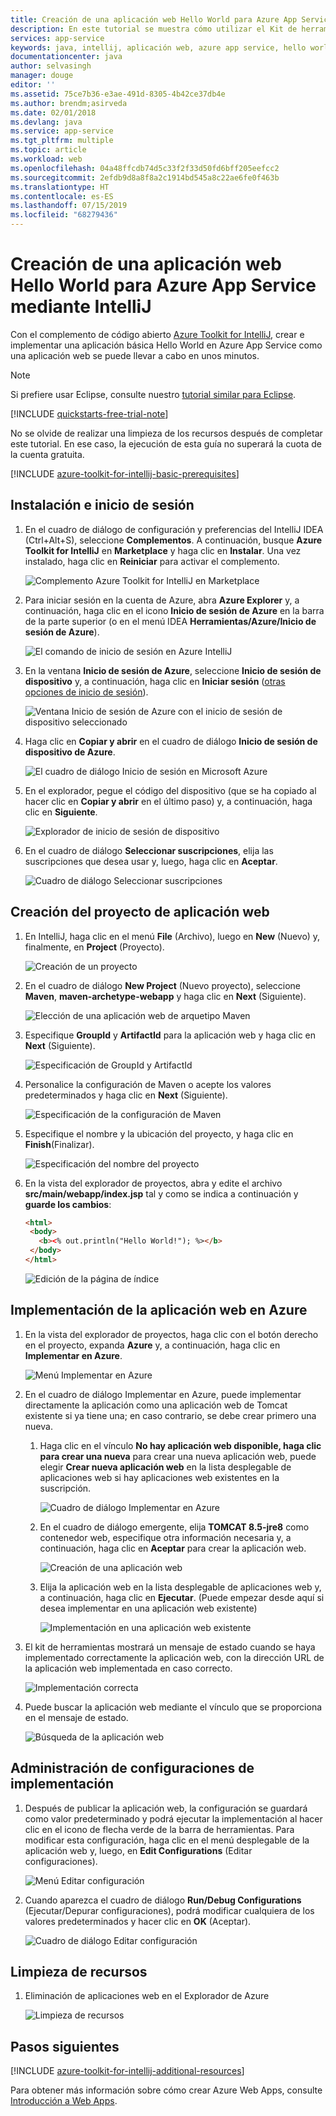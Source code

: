 ```yaml
---
title: Creación de una aplicación web Hello World para Azure App Service mediante IntelliJ
description: En este tutorial se muestra cómo utilizar el Kit de herramientas de Azure para IntelliJ para crear una aplicación web Hello World para Azure.
services: app-service
keywords: java, intellij, aplicación web, azure app service, hello world, guía de inicio rápido
documentationcenter: java
author: selvasingh
manager: douge
editor: ''
ms.assetid: 75ce7b36-e3ae-491d-8305-4b42ce37db4e
ms.author: brendm;asirveda
ms.date: 02/01/2018
ms.devlang: java
ms.service: app-service
ms.tgt_pltfrm: multiple
ms.topic: article
ms.workload: web
ms.openlocfilehash: 04a48ffcdb74d5c33f2f33d50fd6bff205eefcc2
ms.sourcegitcommit: 2efdb9d8a8f8a2c1914bd545a8c22ae6fe0f463b
ms.translationtype: HT
ms.contentlocale: es-ES
ms.lasthandoff: 07/15/2019
ms.locfileid: "68279436"
---
```

# <a name="create-a-hello-world-web-app-for-azure-app-service-using-intellij"></a>Creación de una aplicación web Hello World para Azure App Service mediante IntelliJ

Con el complemento de código abierto [Azure Toolkit for IntelliJ](https://plugins.jetbrains.com/plugin/8053), crear e implementar una aplicación básica Hello World en Azure App Service como una aplicación web se puede llevar a cabo en unos minutos.

> [!NOTE]
>
> Si prefiere usar Eclipse, consulte nuestro [tutorial similar para Eclipse][eclipse-hello-world].
>
>[!INCLUDE [quickstarts-free-trial-note](../includes/quickstarts-free-trial-note.md)]
>
> No se olvide de realizar una limpieza de los recursos después de completar este tutorial. En ese caso, la ejecución de esta guía no superará la cuota de la cuenta gratuita.
>

[!INCLUDE [azure-toolkit-for-intellij-basic-prerequisites](../includes/azure-toolkit-for-intellij-basic-prerequisites.md)]

## <a name="installation-and-sign-in"></a>Instalación e inicio de sesión

1. En el cuadro de diálogo de configuración y preferencias del IntelliJ IDEA (Ctrl+Alt+S), seleccione **Complementos**. A continuación, busque **Azure Toolkit for IntelliJ** en **Marketplace** y haga clic en **Instalar**. Una vez instalado, haga clic en **Reiniciar** para activar el complemento. 

   ![Complemento Azure Toolkit for IntelliJ en Marketplace][marketplace]

2. Para iniciar sesión en la cuenta de Azure, abra **Azure Explorer** y, a continuación, haga clic en el icono **Inicio de sesión de Azure** en la barra de la parte superior (o en el menú IDEA **Herramientas/Azure/Inicio de sesión de Azure**).

   ![El comando de inicio de sesión en Azure IntelliJ][I01]

3. En la ventana **Inicio de sesión de Azure**, seleccione **Inicio de sesión de dispositivo** y, a continuación, haga clic en **Iniciar sesión** ([otras opciones de inicio de sesión](azure-toolkit-for-intellij-sign-in-instructions.md)).

   ![Ventana Inicio de sesión de Azure con el inicio de sesión de dispositivo seleccionado][I02]

4. Haga clic en **Copiar y abrir** en el cuadro de diálogo **Inicio de sesión de dispositivo de Azure**.

   ![El cuadro de diálogo Inicio de sesión en Microsoft Azure][I03]

5. En el explorador, pegue el código del dispositivo (que se ha copiado al hacer clic en **Copiar y abrir** en el último paso) y, a continuación, haga clic en **Siguiente**.

   ![Explorador de inicio de sesión de dispositivo][I04]

6. En el cuadro de diálogo **Seleccionar suscripciones**, elija las suscripciones que desea usar y, luego, haga clic en **Aceptar**.

   ![Cuadro de diálogo Seleccionar suscripciones][I05]

## <a name="creating-web-app-project"></a>Creación del proyecto de aplicación web

1. En IntelliJ, haga clic en el menú **File** (Archivo), luego en **New** (Nuevo) y, finalmente, en **Project** (Proyecto).

   ![Creación de un proyecto][file-new-project]

2. En el cuadro de diálogo **New Project** (Nuevo proyecto), seleccione **Maven**, **maven-archetype-webapp** y haga clic en **Next** (Siguiente).

   ![Elección de una aplicación web de arquetipo Maven][maven-archetype-webapp]

3. Especifique **GroupId** y **ArtifactId** para la aplicación web y haga clic en **Next** (Siguiente).

   ![Especificación de GroupId y ArtifactId][groupid-and-artifactid]

4. Personalice la configuración de Maven o acepte los valores predeterminados y haga clic en **Next** (Siguiente).

   ![Especificación de la configuración de Maven][maven-options]

5. Especifique el nombre y la ubicación del proyecto, y haga clic en **Finish**(Finalizar).

   ![Especificación del nombre del proyecto][project-name]

6. En la vista del explorador de proyectos, abra y edite el archivo **src/main/webapp/index.jsp** tal y como se indica a continuación y **guarde los cambios**:

   ```html
   <html>
    <body>
      <b><% out.println("Hello World!"); %></b>
    </body>
   </html>
   ```

   ![Edición de la página de índice][edit-index-page]

## <a name="deploying-web-app-to-azure"></a>Implementación de la aplicación web en Azure

1. En la vista del explorador de proyectos, haga clic con el botón derecho en el proyecto, expanda **Azure** y, a continuación, haga clic en **Implementar en Azure**.

   ![Menú Implementar en Azure][deploy-to-azure-menu]

1. En el cuadro de diálogo Implementar en Azure, puede implementar directamente la aplicación como una aplicación web de Tomcat existente si ya tiene una; en caso contrario, se debe crear primero una nueva.
   1. Haga clic en el vínculo **No hay aplicación web disponible, haga clic para crear una nueva** para crear una nueva aplicación web, puede elegir **Crear nueva aplicación web** en la lista desplegable de aplicaciones web si hay aplicaciones web existentes en la suscripción.

      ![Cuadro de diálogo Implementar en Azure][deploy-to-azure-dialog]

   1. En el cuadro de diálogo emergente, elija **TOMCAT 8.5-jre8** como contenedor web, especifique otra información necesaria y, a continuación, haga clic en **Aceptar** para crear la aplicación web.

      ![Creación de una aplicación web][create-new-web-app-dialog]

   1. Elija la aplicación web en la lista desplegable de aplicaciones web y, a continuación, haga clic en **Ejecutar**. (Puede empezar desde aquí si desea implementar en una aplicación web existente)

      ![Implementación en una aplicación web existente][deploy-to-existing-webapp]

1. El kit de herramientas mostrará un mensaje de estado cuando se haya implementado correctamente la aplicación web, con la dirección URL de la aplicación web implementada en caso correcto.

   ![Implementación correcta][successfully-deployed]

1. Puede buscar la aplicación web mediante el vínculo que se proporciona en el mensaje de estado.

   ![Búsqueda de la aplicación web][browse-web-app]

## <a name="managing-deploy-configurations"></a>Administración de configuraciones de implementación

1. Después de publicar la aplicación web, la configuración se guardará como valor predeterminado y podrá ejecutar la implementación al hacer clic en el icono de flecha verde de la barra de herramientas. Para modificar esta configuración, haga clic en el menú desplegable de la aplicación web y, luego, en **Edit Configurations** (Editar configuraciones).

   ![Menú Editar configuración][edit-configuration-menu]

1. Cuando aparezca el cuadro de diálogo **Run/Debug Configurations** (Ejecutar/Depurar configuraciones), podrá modificar cualquiera de los valores predeterminados y hacer clic en **OK** (Aceptar).

   ![Cuadro de diálogo Editar configuración][edit-configuration-dialog]

## <a name="cleaning-up-resources"></a>Limpieza de recursos

1. Eliminación de aplicaciones web en el Explorador de Azure

     ![Limpieza de recursos][clean-resources]

## <a name="next-steps"></a>Pasos siguientes

[!INCLUDE [azure-toolkit-for-intellij-additional-resources](../includes/azure-toolkit-for-intellij-additional-resources.md)]

Para obtener más información sobre cómo crear Azure Web Apps, consulte [Introducción a Web Apps].

<!-- URL List -->

[Azure Toolkit for IntelliJ]: azure-toolkit-for-intellij.md
[Azure Toolkit for Eclipse]: ../eclipse/azure-toolkit-for-eclipse.md
[eclipse-hello-world]: ../eclipse/azure-toolkit-for-eclipse-create-hello-world-web-app.md
[Introducción a Web Apps]: /azure/app-service/app-service-web-overview
[Apache Tomcat]: http://tomcat.apache.org/
[Jetty]: http://www.eclipse.org/jetty/
[Legacy Version]: azure-toolkit-for-intellij-create-hello-world-web-app-legacy-version.md
[intelliJ-sign-in-instructions]: azure-toolkit-for-intellij-sign-in-instructions.md

<!-- IMG List -->
[marketplace]:./media/azure-toolkit-for-intellij-create-hello-world-web-app/marketplace.png
[file-new-project]: ./media/azure-toolkit-for-intellij-create-hello-world-web-app/file-new-project.png
[maven-archetype-webapp]: ./media/azure-toolkit-for-intellij-create-hello-world-web-app/maven-archetype-webapp.png
[groupid-and-artifactid]: ./media/azure-toolkit-for-intellij-create-hello-world-web-app/groupid-and-artifactid.png
[maven-options]: ./media/azure-toolkit-for-intellij-create-hello-world-web-app/maven-options.png
[project-name]: ./media/azure-toolkit-for-intellij-create-hello-world-web-app/project-name.png
[open-index-page]: ./media/azure-toolkit-for-intellij-create-hello-world-web-app/open-index-page.png
[edit-index-page]: ./media/azure-toolkit-for-intellij-create-hello-world-web-app/edit-index-page.png
[deploy-to-azure-menu]: ./media/azure-toolkit-for-intellij-create-hello-world-web-app/run-on-web-app-menu.png
[deploy-to-azure-dialog]: ./media/azure-toolkit-for-intellij-create-hello-world-web-app/run-on-web-app-dialog.png
[deploy-to-existing-webapp]: ./media/azure-toolkit-for-intellij-create-hello-world-web-app/deploy-to-existing-webapp.png
[create-new-web-app-dialog]: ./media/azure-toolkit-for-intellij-create-hello-world-web-app/create-new-web-app-dialog.png
[successfully-deployed]: ./media/azure-toolkit-for-intellij-create-hello-world-web-app/successfully-deployed.png
[browse-web-app]: ./media/azure-toolkit-for-intellij-create-hello-world-web-app/browse-web-app.png
[edit-configuration-menu]: ./media/azure-toolkit-for-intellij-create-hello-world-web-app/edit-configuration-menu.png
[edit-configuration-dialog]: ./media/azure-toolkit-for-intellij-create-hello-world-web-app/edit-configuration-dialog.png
[clean-resources]: ./media/azure-toolkit-for-intellij-create-hello-world-web-app/clean-resource.png
[I01]: media/azure-toolkit-for-intellij-sign-in-instructions/I01.png
[I02]: media/azure-toolkit-for-intellij-sign-in-instructions/I02.png
[I03]: media/azure-toolkit-for-intellij-sign-in-instructions/I03.png
[I04]: media/azure-toolkit-for-intellij-sign-in-instructions/I04.png
[I05]: media/azure-toolkit-for-intellij-sign-in-instructions/I05.png
